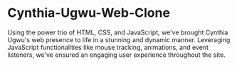 # Cynthia-Ugwu-Web-Clone
Using the power trio of HTML, CSS, and JavaScript, we've brought Cynthia Ugwu's web presence to life in a stunning and dynamic manner. Leveraging JavaScript functionalities like mouse tracking, animations, and event listeners, we've ensured an engaging user experience throughout the site.
